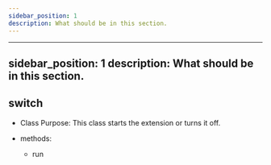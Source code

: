 ```yaml
---
sidebar_position: 1
description: What should be in this section.
---
```


---
sidebar_position: 1
description: What should be in this section.
---

## switch
* Class Purpose: This class starts the extension or turns it off.

* methods:
    * run
